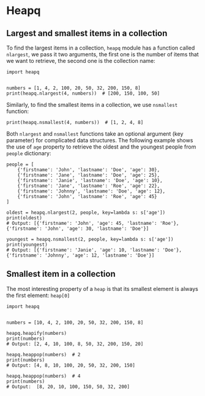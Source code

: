 # Heapq



## Largest and smallest items in a collection


To find the largest items in a collection, `heapq` module has a function called `nlargest`, we pass it two arguments, the first one is the number of items that we want to retrieve, the second one is the collection name:

```
import heapq


numbers = [1, 4, 2, 100, 20, 50, 32, 200, 150, 8]
print(heapq.nlargest(4, numbers))  # [200, 150, 100, 50]

```

Similarly, to find the smallest items in a collection, we use `nsmallest` function:

```
print(heapq.nsmallest(4, numbers))  # [1, 2, 4, 8]

```

Both `nlargest` and `nsmallest` functions take an optional argument (key parameter) for complicated data structures. The following example shows the use of `age` property to retrieve the oldest and the youngest people from `people` dictionary:

```
people = [
    {'firstname': 'John', 'lastname': 'Doe', 'age': 30},
    {'firstname': 'Jane', 'lastname': 'Doe', 'age': 25},
    {'firstname': 'Janie', 'lastname': 'Doe', 'age': 10},
    {'firstname': 'Jane', 'lastname': 'Roe', 'age': 22},
    {'firstname': 'Johnny', 'lastname': 'Doe', 'age': 12},
    {'firstname': 'John', 'lastname': 'Roe', 'age': 45}
]

oldest = heapq.nlargest(2, people, key=lambda s: s['age'])
print(oldest)
# Output: [{'firstname': 'John', 'age': 45, 'lastname': 'Roe'}, {'firstname': 'John', 'age': 30, 'lastname': 'Doe'}]

youngest = heapq.nsmallest(2, people, key=lambda s: s['age'])
print(youngest)
# Output: [{'firstname': 'Janie', 'age': 10, 'lastname': 'Doe'}, {'firstname': 'Johnny', 'age': 12, 'lastname': 'Doe'}]

```



## Smallest item in a collection


The most interesting property of a `heap` is that its smallest element is always the first element: `heap[0]`

```
import heapq


numbers = [10, 4, 2, 100, 20, 50, 32, 200, 150, 8]

heapq.heapify(numbers)
print(numbers)
# Output: [2, 4, 10, 100, 8, 50, 32, 200, 150, 20]

heapq.heappop(numbers)  # 2
print(numbers)
# Output: [4, 8, 10, 100, 20, 50, 32, 200, 150]

heapq.heappop(numbers)  # 4
print(numbers)
# Output:  [8, 20, 10, 100, 150, 50, 32, 200]

```

